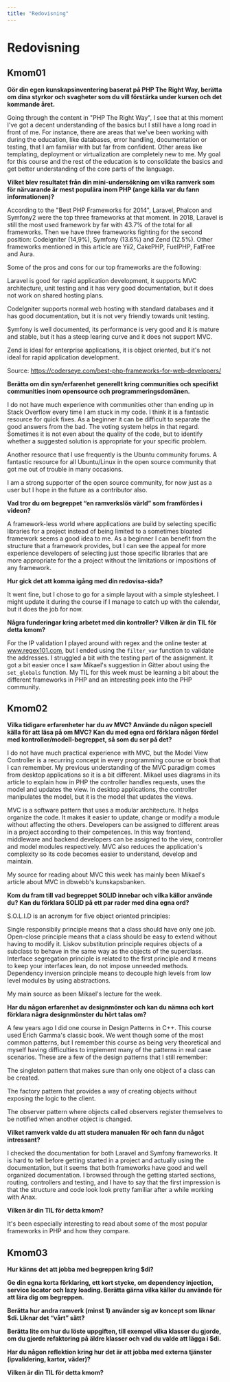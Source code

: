 ```yaml
---
title: "Redovisning"
---
```

Redovisning
=========================


Kmom01
-------------------------

**Gör din egen kunskapsinventering baserat på PHP The Right Way, berätta om dina styrkor och svagheter som du vill förstärka under kursen och det kommande året.**

Going through the content in "PHP The Right Way", I see that at this moment I've got a decent understanding of the basics but I still have a long road in front of me. For instance, there are areas that we've been working with during the education, like databases, error handling, documentation or testing, that I am familiar with but far from confident. Other areas like templating, deployment or virtualization are completely new to me. My goal for this course and the rest of the education is to consolidate the basics and get better understanding of the core parts of the language.  

**Vilket blev resultatet från din mini-undersökning om vilka ramverk som för närvarande är mest populära inom PHP (ange källa var du fann informationen)?**

According to the "Best PHP Frameworks for 2014", Laravel, Phalcon and Symfony2 were the top three frameworks at that moment. In 2018, Laravel is still the most used framework by far with 43.7% of the total for all frameworks. Then we have three frameworks fighting for the second position: CodeIgniter (14,9%), Symfony (13.6%) and Zend (12.5%). Other frameworks mentioned in this article are Yii2, CakePHP, FuelPHP, FatFree and Aura.

Some of the pros and cons for our top frameworks are the following:

Laravel is good for rapid application development, it supports MVC architecture, unit testing and it has very good documentation, but it does not work on shared hosting plans.

CodeIgniter supports normal web hosting with standard databases and it has good documentation, but it is not very friendly towards unit testing.

Symfony is well documented, its performance is very good and it is mature and stable, but it has a steep learing curve and it does not support MVC.

Zend is ideal for enterprise applications, it is object oriented, but it's not ideal for rapid application development.

Source:
https://coderseye.com/best-php-frameworks-for-web-developers/

**Berätta om din syn/erfarenhet generellt kring communities och specifikt communities inom opensource och programmeringsdomänen.**

I do not have much experience with communities other than ending up in Stack Overflow every time I am stuck in my code. I think it is a fantastic resource for quick fixes. As a beginner it can be difficult to separate the good answers from the bad. The voting system helps in that regard. Sometimes it is not even about the quality of the code, but to identify whether a suggested solution is appropriate for your specific problem.  

Another resource that I use frequently is the Ubuntu community forums. A fantastic resource for all Ubuntu/Linux in the open source community that got me out of trouble in many occasions.

I am a strong supporter of the open source community, for now just as a user but I hope in the future as a contributor also.    

**Vad tror du om begreppet “en ramverkslös värld” som framfördes i videon?**

A framework-less world where applications are build by selecting specific libraries for a project instead of being limited to a sometimes bloated framework seems a good idea to me. As a beginner I can benefit from the structure that a framework provides, but I can see the appeal for more experience developers of selecting just those specific libraries that are more appropriate for the a project without the limitations or impositions of any framework.

**Hur gick det att komma igång med din redovisa-sida?**

It went fine, but I chose to go for a simple layout with a simple stylesheet. I might update it during the course if I manage to catch up with the calendar, but it does the job for now.

**Några funderingar kring arbetet med din kontroller?
Vilken är din TIL för detta kmom?**

For the IP validation I played around with regex and the online tester at www.regex101.com, but I ended using the `filter_var` function to validate the addresses. I struggled a bit with the testing part of the assignment. It got a bit easier once I saw Mikael's suggestion in Gitter about using the `set_globals` function. My TIL for this week must be learning a bit about the different frameworks in PHP and an interesting peek into the PHP community.  

Kmom02
-------------------------

**Vilka tidigare erfarenheter har du av MVC? Använde du någon speciell källa för att läsa på om MVC? Kan du med egna ord förklara någon fördel med kontroller/modell-begreppet, så som du ser på det?**

I do not have much practical experience with MVC, but the Model View Controller is a recurring concept in every programming course or book that I can remember.
My previous understanding of the MVC paradigm comes from desktop applications so it is a bit different. Mikael uses diagrams in its article to explain how in PHP the controller handles requests, uses the model and updates the view. In desktop applications, the controller manipulates the model, but it is the model that updates the views.     

MVC is a software pattern that uses a modular architecture. It helps organize the code. It makes it easier to update, change or modify a module without affecting the others. Developers can be assigned to different areas in a project according to their competences. In this way frontend, middleware and backend developers can be assigned to the view, controller and model modules respectively. MVC also reduces the application's complexity so its code becomes easier to understand, develop and maintain.

My source for reading about MVC this week has mainly been Mikael's article about MVC in dbwebb's kunskapsbanken.  

**Kom du fram till vad begreppet SOLID innebar och vilka källor använde du? Kan du förklara SOLID på ett par rader med dina egna ord?**

S.O.L.I.D is an acronym for five object oriented principles:

Single responsibily principle means that a class should have only one job. Open-close principle means that a class should be easy to extend without having to modify it. Liskov substitution principle requires objects of a subclass to behave in the same way as the objects of the superclass. Interface segregation principle is related to the first principle and it means to keep your interfaces lean, do not impose unneeded methods. Dependency inversion principle means to decouple high levels from low level modules by using abstractions.

My main source as been Mikael's lecture for the week.

**Har du någon erfarenhet av designmönster och kan du nämna och kort förklara några designmönster du hört talas om?**

A few years ago I did one course in Design Patterns in C++. This course used Erich Gamma's classic book. We went though some of the most common patterns, but I remember this course as being very theoretical and myself having difficulties to implement many of the patterns in real case scenarios. These are a few of the design patterns that I still remember:

The singleton pattern that makes sure than only one object of a class can be created.

The factory pattern that provides a way of creating objects without exposing the logic to the client.

The observer pattern where objects called observers register themselves to be notified when another object is changed.      

**Vilket ramverk valde du att studera manualen för och fann du något intressant?**

I checked the documentation for both Laravel and Symfony frameworks. It is hard to tell before getting started in a project and actually using the documentation, but it seems that both frameworks have good and well organized documentation. I browsed through the getting started sections, routing, controllers and testing, and I have to say that the first impression is that the structure and code look look pretty familiar after a while working with Anax.   

**Vilken är din TIL för detta kmom?**

It's been especially interesting to read about some of the most popular frameworks in PHP and how they compare.  

Kmom03
-------------------------

**Hur känns det att jobba med begreppen kring $di?**


**Ge din egna korta förklaring, ett kort stycke, om dependency injection, service locator och lazy loading. Berätta gärna vilka källor du använde för att lära dig om begreppen.**


**Berätta hur andra ramverk (minst 1) använder sig av koncept som liknar $di. Liknar det “vårt” sätt?**


**Berätta lite om hur du löste uppgiften, till exempel vilka klasser du gjorde, om du gjorde refaktoring på äldre klasser och vad du valde att lägga i $di.**


**Har du någon reflektion kring hur det är att jobba med externa tjänster (ipvalidering, kartor, väder)?**


**Vilken är din TIL för detta kmom?**

